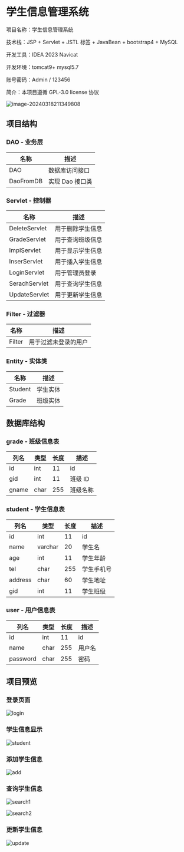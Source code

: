 # 学生信息管理系统

项目名称：学生信息管理系统

技术栈：JSP + Servlet + JSTL 标签 + JavaBean + bootstrap4 + MySQL

开发工具：IDEA 2023 Navicat

开发环境：tomcat9+ mysql5.7

账号密码：Admin / 123456

简介：本项目遵循 GPL-3.0 license 协议



![image-20240318211349808](./images/结构.png)

## 项目结构



### DAO - 业务层

| 名称      | 描述            |
| --------- | --------------- |
| DAO       | 数据库访问接口  |
| DaoFromDB | 实现 Dao 接口类 |



### Servlet - 控制器

| 名称          | 描述             |
| ------------- | ---------------- |
| DeleteServlet | 用于删除学生信息 |
| GradeServlet  | 用于查询班级信息 |
| ImplServlet   | 用于显示学生信息 |
| InserServlet  | 用于插入学生信息 |
| LoginServlet  | 用于管理员登录   |
| SerachServlet | 用于查询学生信息 |
| UpdateServlet | 用于更新学生信息 |



### Filter - 过滤器

| 名称   | 描述                 |
| ------ | -------------------- |
| Filter | 用于过滤未登录的用户 |



### Entity - 实体类

| 名称    | 描述     |
| ------- | -------- |
| Student | 学生实体 |
| Grade   | 班级实体 |



## 数据库结构



### grade - 班级信息表

| 列名  | 类型 | 长度 | 描述     |
| ----- | ---- | ---- | -------- |
| id    | int  | 11   | id       |
| gid   | int  | 11   | 班级 ID  |
| gname | char | 255  | 班级名称 |



### student - 学生信息表

| 列名    | 类型    | 长度 | 描述       |
| ------- | ------- | ---- | ---------- |
| id      | int     | 11   | id         |
| name    | varchar | 20   | 学生名     |
| age     | int     | 11   | 学生年龄   |
| tel     | char    | 255  | 学生手机号 |
| address | char    | 60   | 学生地址   |
| gid     | int     | 11   | 学生班级   |



### user - 用户信息表

| 列名     | 类型 | 长度 | 描述   |
| -------- | ---- | ---- | ------ |
| id       | int  | 11   | id     |
| name     | char | 255  | 用户名 |
| password | char | 255  | 密码   |



## 项目预览



### 登录页面

![login](./images/login.png)

### 学生信息显示

![student](./images/student.png)

### 添加学生信息

![add](./images/add.png)

### 查询学生信息

![search1](./images/search1.png)

![search2](./images/search2.png)

### 更新学生信息

![update](./images/update.png)